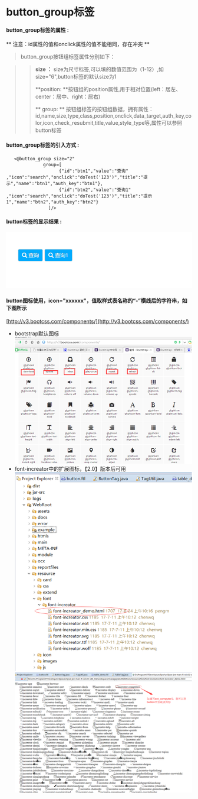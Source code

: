 # button_group**标签**

#### button_group**标签的属性 :**
** 注意：id属性的值和onclick属性的值不能相同，存在冲突 **
> button_group按钮组标签属性分别如下：

> > **size ：** size为尺寸标签,可以填的数值范围为（1-12）,如size="6",button标签的默认size为1
>>
> > **position: **按钮组的position属性,用于相对位置\(left：居左、center：居中、right：居右\)
>>
>> ** group: ** 按钮组标签的按钮组数据，拥有属性：id,name,size,type,class,position,onclick,data_target,auth_key,color,icon,check_resubmit,title,value,style_type等,属性可以参照button标签




#### button_group标签的引入方式 :

```
   <@button_group size="2"
	          group=[
				    {"id":"btn1","value":"查询" ,"icon":"search","onclick":"doTest('123')","title":"提示","name":"btn1","auth_key":"btn1"},
				    {"id":"btn2","value":"查询1" ,"icon":"search","onclick":"doTest('123')","title":"提示1","name":"btn2","auth_key":"btn2"}
				]/>
```

#### button标签的显示结果 :

![](/assets/button_group1.png)

#### button图标使用，icon="xxxxxx"，值取样式表名称的“-”横线后的字符串，如下图所示

[http://v3.bootcss.com/components/](http://v3.bootcss.com/components/)
* bootstrap默认图标
![](/assets/icon-font03.png)
* font-increator中的扩展图标，【2.0】版本后可用
![](/assets/button1.png)
![](/assets/button2.png)

